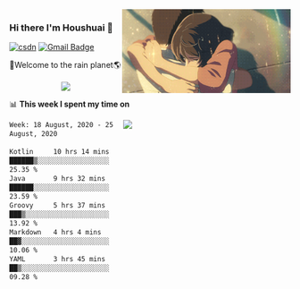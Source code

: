 <img  align='right' height="150" src="https://github.com/LikeRainDay/LikeRainDay/blob/master/pic/img_rain_1.gif?raw=true">



### Hi there I'm Houshuai :lemon:

[![csdn](https://img.shields.io/badge/-csdn-c14438?style=flat-square&logo=c&logoColor=white)](https://blog.csdn.net/qq_15807167)
[![Gmail Badge](https://img.shields.io/badge/-gmail-c14438?style=flat-square&logo=Gmail&logoColor=white&link=mailto:houshuai0816@gmail.com)](mailto:houshuai0816@gmail.com)

🚀Welcome to the rain planet🌎

<center>
<img align='center'  src="https://source.unsplash.com/random/1200x600">
</center>

📊 **This week I spent my time on**

<img align='right'   width="300" src="https://github-readme-stats.vercel.app/api?username=LikeRainDay&show_icons=true&title_color=fff&icon_color=79ff97&text_color=9f9f9f&bg_color=151515">

<!--START_SECTION:waka-->
```text
Week: 18 August, 2020 - 25 August, 2020

Kotlin     10 hrs 14 mins  ██████▒░░░░░░░░░░░░░░░░░░   25.35 % 
Java       9 hrs 32 mins   ██████░░░░░░░░░░░░░░░░░░░   23.59 % 
Groovy     5 hrs 37 mins   ███▒░░░░░░░░░░░░░░░░░░░░░   13.92 % 
Markdown   4 hrs 4 mins    ██▓░░░░░░░░░░░░░░░░░░░░░░   10.06 % 
YAML       3 hrs 45 mins   ██▒░░░░░░░░░░░░░░░░░░░░░░   09.28 % 
```
<!--END_SECTION:waka-->
